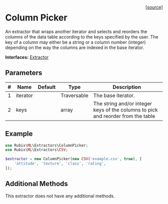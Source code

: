 <span style="float:right;"><a href="https://github.com/RubixML/ML/blob/master/src/Extractors/ColumnPicker.php">[source]</a></span>

# Column Picker
An extractor that wraps another iterator and selects and reorders the columns of the data table according to the keys specified by the user. The key of a column may either be a string or a column number (integer) depending on the way the columns are indexed in the base iterator.

**Interfaces:** [Extractor](api.md)
## Parameters
| # | Name | Default | Type | Description |
|---|---|---|---|---|
| 1 | iterator | | Traversable | The base iterator. |
| 2 | keys | | array | The string and/or integer keys of the columns to pick and reorder from the table |

## Example
```php
use Rubix\ML\Extractors\ColumnPicker;
use Rubix\ML\Extractors\CSV;

$extractor = new ColumnPicker(new CSV('example.csv', true), [
    'attitude', 'texture', 'class', 'rating',
]);
```

## Additional Methods
This extractor does not have any additional methods.
